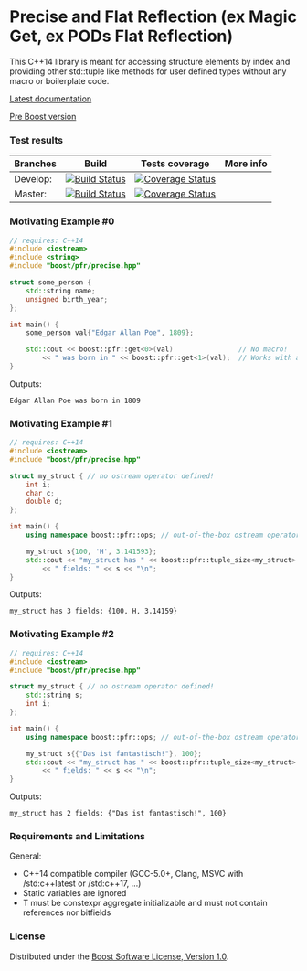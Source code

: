 # Precise and Flat Reflection (ex Magic Get, ex PODs Flat Reflection)

This C++14 library is meant for accessing structure elements by index and providing other std::tuple like methods for user defined types without any macro or boilerplate code.


[Latest documentation](http://apolukhin.github.com/magic_get/index.html)

[Pre Boost version](https://github.com/apolukhin/magic_get/tree/pre_boost)

### Test results

Branches        | Build         | Tests coverage | More info
----------------|-------------- | -------------- |-----------
Develop:        | [![Build Status](https://travis-ci.org/apolukhin/magic_get.svg?branch=develop)](https://travis-ci.org/apolukhin/magic_get) <!-- [![Build status](https://ci.appveyor.com/api/projects/status/t6q6yhcabtk5b99l/branch/develop?svg=true)](https://ci.appveyor.com/project/apolukhin/boost-dll/branch/develop)  --> | [![Coverage Status](https://coveralls.io/repos/github/apolukhin/magic_get/badge.png?branch=develop)](https://coveralls.io/github/apolukhin/magic_get?branch=develop) | <!-- [details...](http://www.boost.org/development/tests/develop/developer/pfr.html)) -->
Master:         | [![Build Status](https://travis-ci.org/apolukhin/magic_get.svg?branch=master)](https://travis-ci.org/apolukhin/magic_get) <!--  [![Build status](https://ci.appveyor.com/api/projects/status/t6q6yhcabtk5b99l/branch/master?svg=true)](https://ci.appveyor.com/project/apolukhin/boost-dll/branch/master)  --> | [![Coverage Status](https://coveralls.io/repos/github/apolukhin/magic_get/badge.png?branch=master)](https://coveralls.io/github/apolukhin/magic_get?branch=master) | <!-- [details...](http://www.boost.org/development/tests/master/developer/pfr.html)) -->

### Motivating Example #0
```c++
// requires: C++14
#include <iostream>
#include <string>
#include "boost/pfr/precise.hpp"

struct some_person {
    std::string name;
    unsigned birth_year;
};

int main() {
    some_person val{"Edgar Allan Poe", 1809};

    std::cout << boost::pfr::get<0>(val)                // No macro!
        << " was born in " << boost::pfr::get<1>(val);  // Works with any aggregate initializables!
}
```
Outputs:
```
Edgar Allan Poe was born in 1809
```


### Motivating Example #1
```c++
// requires: C++14
#include <iostream>
#include "boost/pfr/precise.hpp"

struct my_struct { // no ostream operator defined!
    int i;
    char c;
    double d;
};

int main() {
    using namespace boost::pfr::ops; // out-of-the-box ostream operator for all PODs!

    my_struct s{100, 'H', 3.141593};
    std::cout << "my_struct has " << boost::pfr::tuple_size<my_struct>::value
        << " fields: " << s << "\n";
}

```

Outputs:
```
my_struct has 3 fields: {100, H, 3.14159}
```

### Motivating Example #2

```c++
// requires: C++14
#include <iostream>
#include "boost/pfr/precise.hpp"

struct my_struct { // no ostream operator defined!
    std::string s;
    int i;
};

int main() {
    using namespace boost::pfr::ops; // out-of-the-box ostream operators for aggregate initializables!

    my_struct s{{"Das ist fantastisch!"}, 100};
    std::cout << "my_struct has " << boost::pfr::tuple_size<my_struct>::value
        << " fields: " << s << "\n";
}

```

Outputs:
```
my_struct has 2 fields: {"Das ist fantastisch!", 100}
```


### Requirements and Limitations

General:
* C++14 compatible compiler (GCC-5.0+, Clang, MSVC with /std:c++latest or /std:c++17, ...)
* Static variables are ignored
* T must be constexpr aggregate initializable and must not contain references nor bitfields

### License

Distributed under the [Boost Software License, Version 1.0](http://boost.org/LICENSE_1_0.txt).
